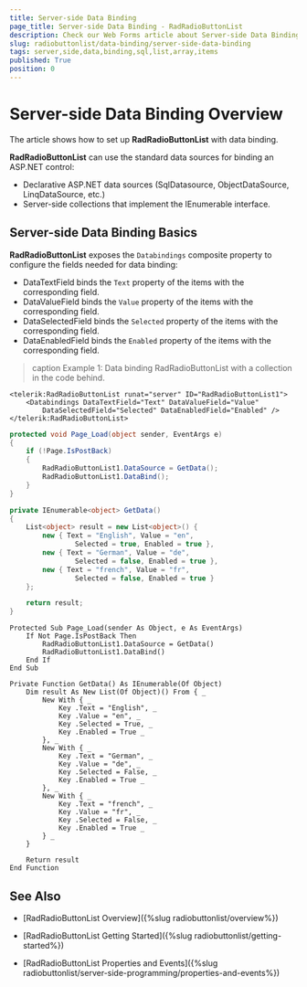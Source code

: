 ```yaml
---
title: Server-side Data Binding
page_title: Server-side Data Binding - RadRadioButtonList
description: Check our Web Forms article about Server-side Data Binding.
slug: radiobuttonlist/data-binding/server-side-data-binding
tags: server,side,data,binding,sql,list,array,items
published: True
position: 0
---
```


# Server-side Data Binding Overview

The article shows how to set up **RadRadioButtonList** with data binding. 

**RadRadioButtonList** can use the standard data sources for binding an ASP.NET control:

* Declarative ASP.NET data sources (SqlDatasource, ObjectDataSource, LinqDataSource, etc.)
* Server-side collections that implement the IEnumerable interface.

## Server-side Data Binding Basics 

**RadRadioButtonList** exposes the `Databindings` composite property to configure the fields needed for data binding: 

* DataTextField binds the `Text` property of the items with the corresponding field.
* DataValueField binds the `Value` property of the items with the corresponding field.
* DataSelectedField binds the `Selected` property of the items with the corresponding field.
* DataEnabledField binds the `Enabled` property of the items with the corresponding field.

>caption Example 1: Data binding RadRadioButtonList with a collection in the code behind.

````ASP.NET
<telerik:RadRadioButtonList runat="server" ID="RadRadioButtonList1">
    <Databindings DataTextField="Text" DataValueField="Value" 
        DataSelectedField="Selected" DataEnabledField="Enabled" />
</telerik:RadRadioButtonList>
````

````C#
protected void Page_Load(object sender, EventArgs e)
{
    if (!Page.IsPostBack)
    {
        RadRadioButtonList1.DataSource = GetData();
        RadRadioButtonList1.DataBind();
    }
}

private IEnumerable<object> GetData()
{
    List<object> result = new List<object>() {
        new { Text = "English", Value = "en",
                Selected = true, Enabled = true },
        new { Text = "German", Value = "de",
                Selected = false, Enabled = true },
        new { Text = "french", Value = "fr",
                Selected = false, Enabled = true }
    };

    return result;
}
````
````VB
Protected Sub Page_Load(sender As Object, e As EventArgs)
	If Not Page.IsPostBack Then
		RadRadioButtonList1.DataSource = GetData()
		RadRadioButtonList1.DataBind()
	End If
End Sub

Private Function GetData() As IEnumerable(Of Object)
	Dim result As New List(Of Object)() From { _
		New With { _
			Key .Text = "English", _
			Key .Value = "en", _
			Key .Selected = True, _
			Key .Enabled = True _
		}, _
		New With { _
			Key .Text = "German", _
			Key .Value = "de", _
			Key .Selected = False, _
			Key .Enabled = True _
		}, _
		New With { _
			Key .Text = "french", _
			Key .Value = "fr", _
			Key .Selected = False, _
			Key .Enabled = True _
		} _
	}

	Return result
End Function
````

## See Also

 * [RadRadioButtonList Overview]({%slug radiobuttonlist/overview%})

 * [RadRadioButtonList Getting Started]({%slug radiobuttonlist/getting-started%})
 
 * [RadRadioButtonList Properties and Events]({%slug radiobuttonlist/server-side-programming/properties-and-events%})
